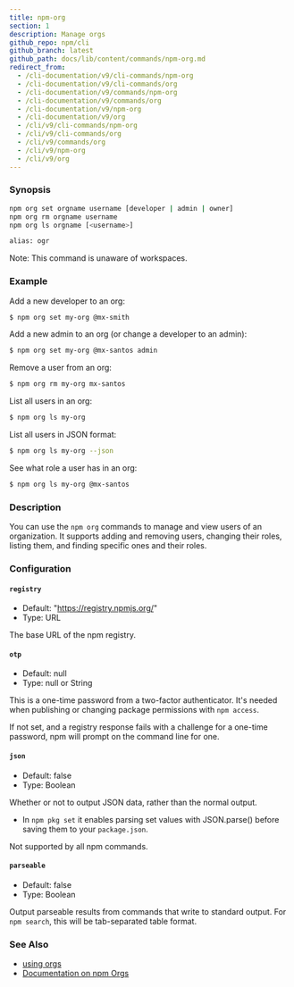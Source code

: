 ```yaml
---
title: npm-org
section: 1
description: Manage orgs
github_repo: npm/cli
github_branch: latest
github_path: docs/lib/content/commands/npm-org.md
redirect_from:
  - /cli-documentation/v9/cli-commands/npm-org
  - /cli-documentation/v9/cli-commands/org
  - /cli-documentation/v9/commands/npm-org
  - /cli-documentation/v9/commands/org
  - /cli-documentation/v9/npm-org
  - /cli-documentation/v9/org
  - /cli/v9/cli-commands/npm-org
  - /cli/v9/cli-commands/org
  - /cli/v9/commands/org
  - /cli/v9/npm-org
  - /cli/v9/org
---
```


### Synopsis

```bash
npm org set orgname username [developer | admin | owner]
npm org rm orgname username
npm org ls orgname [<username>]

alias: ogr
```

Note: This command is unaware of workspaces.

### Example

Add a new developer to an org:

```bash
$ npm org set my-org @mx-smith
```

Add a new admin to an org (or change a developer to an admin):

```bash
$ npm org set my-org @mx-santos admin
```

Remove a user from an org:

```bash
$ npm org rm my-org mx-santos
```

List all users in an org:

```bash
$ npm org ls my-org
```

List all users in JSON format:

```bash
$ npm org ls my-org --json
```

See what role a user has in an org:

```bash
$ npm org ls my-org @mx-santos
```

### Description

You can use the `npm org` commands to manage and view users of an
organization.  It supports adding and removing users, changing their roles,
listing them, and finding specific ones and their roles.

### Configuration

#### `registry`

* Default: "https://registry.npmjs.org/"
* Type: URL

The base URL of the npm registry.

#### `otp`

* Default: null
* Type: null or String

This is a one-time password from a two-factor authenticator. It's needed
when publishing or changing package permissions with `npm access`.

If not set, and a registry response fails with a challenge for a one-time
password, npm will prompt on the command line for one.

#### `json`

* Default: false
* Type: Boolean

Whether or not to output JSON data, rather than the normal output.

* In `npm pkg set` it enables parsing set values with JSON.parse() before
  saving them to your `package.json`.

Not supported by all npm commands.

#### `parseable`

* Default: false
* Type: Boolean

Output parseable results from commands that write to standard output. For
`npm search`, this will be tab-separated table format.

### See Also

* [using orgs](/cli/v9/using-npm/orgs)
* [Documentation on npm Orgs](https://docs.npmjs.com/orgs/)

